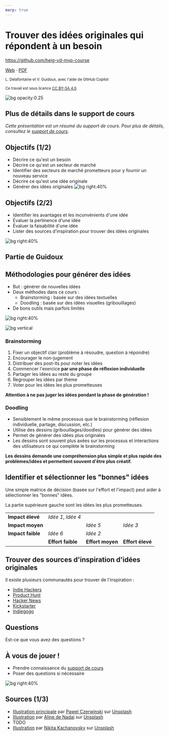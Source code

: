 ```yaml
---
marp: true
---
```


<!--
theme: gaia
size: 16:9
paginate: true
author: L. Delafontaine et V. Guidoux, avec l'aide de GitHub Copilot
title: HEIG-VD MVP Course - Trouver des idées originales qui répondent à un besoin
description: Trouver des idées originales qui répondent à un besoin pour le cours MVP à la HEIG-VD, Suisse
url: https://heig-vd-mvp-course.github.io/heig-vd-mvp-course/03-cours-trouver-des-idees-originales-qui-repondent-a-un-besoin/01-presentation/index.html
header: "**Trouver des idées originales qui répondent à un besoin**"
footer: "**HEIG-VD** - MVP Course 2024-2025 - CC BY-SA 4.0"
style: |
    :root {
        --color-background: #fff;
        --color-foreground: #333;
        --color-highlight: #f96;
        --color-dimmed: #888;
        --color-headings: #7d8ca3;
    }
    blockquote {
        font-style: italic;
    }
    table {
        width: 100%;
    }
    h1, h2, h3, h4, h5, h6 {
        color: var(--color-headings);
    }
    h2, h3, h4, h5, h6 {
        font-size: 1.5rem;
    }
    h1 a:link, h2 a:link, h3 a:link, h4 a:link, h5 a:link, h6 a:link {
        text-decoration: none;
    }
    section:not(.lead) > p, blockquote {
        text-align: justify;
    }
    section:has(h1) {
        padding: 50px;
    }
    section:has(h1) > header {
        display: none;
    }
    section > header {
        font-size: 50%;
    }
headingDivider: 6
-->

# Trouver des idées originales qui répondent à un besoin

<!--
_class: lead
_paginate: false
-->

<https://github.com/heig-vd-mvp-course>

[Web][web] · [PDF][pdf]

<small>L. Delafontaine et V. Guidoux, avec l'aide de GitHub Copilot</small>

<small>Ce travail est sous licence [CC BY-SA 4.0][license].</small>

![bg opacity:0.25][illustration-principale]

## Plus de détails dans le support de cours

<!-- _class: lead -->

_Cette présentation est un résumé du support de cours. Pour plus de détails,
consultez le [support de cours][course-material]._

## Objectifs (1/2)

- Décrire ce qu'est un besoin
- Décrire ce qu'est un secteur de marché
- Identifier des secteurs de marché prometteurs pour y fournir un nouveau
  service
- Décrire ce qu'est une idée originale
- Générer des idées originales ![bg right:40%][illustration-objectifs]

## Objectifs (2/2)

- Identifier les avantages et les inconvénients d'une idée
- Évaluer la pertinence d'une idée
- Évaluer la faisabilité d'une idée
- Lister des sources d'inspiration pour trouver des idées originales

![bg right:40%][illustration-objectifs]

## Partie de Guidoux

## Méthodologies pour générer des idées

- But : générer de nouvelles idées
- Deux méthodes dans ce cours :
  - Brainstorming : basée sur des idées textuelles
  - Doodling : basée sur des idées visuelles (gribouillages)
- De bons outils mais parfois limités

![bg right:40%][illustration-methodologies-generer-des-idees-1]

![bg vertical][illustration-methodologies-generer-des-idees-2]

### Brainstorming

1. Fixer un objectif clair (problème à résoudre, question à répondre)
2. Encourager le non-jugement
3. Distribuer des post-its pour noter les idées
4. Commencer l'exercice **par une phase de réflexion individuelle**
5. Partager les idées au reste du groupe
6. Regrouper les idées par thème
7. Voter pour les idées les plus prometteuses

**Attention à ne pas juger les idées pendant la phase de génération !**

### Doodling

- Sensiblement le même processus que le brainstorming (réflexion individuelle,
  partage, discussion, etc.)
- Utilise des dessins (gribouillages/doodles) pour générer des idées
- Permet de générer des idées plus originales
- Les dessins sont souvent plus axées sur les processus et interactions des
  utilisateurs ce qui complète le brainstorming

**Les dessins demande une compréhension plus simple et plus rapide des
problèmes/idées et permettent souvent d'être plus créatif.**

## Identifier et sélectionner les "bonnes" idées

Une simple matrice de décision (basée sur l'effort et l'impact) peut aider à
sélectionner les "bonnes" idées.

La partie supérieure gauche sont les idées les plus prometteuses.

|                   |                    |                  |                  |
| :---------------- | :----------------- | :--------------- | :--------------- |
| **Impact élevé**  | _Idée 1_, _Idée 4_ |                  |                  |
| **Impact moyen**  |                    | _Idée 5_         | _Idée 3_         |
| **Impact faible** | _Idée 6_           | _Idée 2_         |                  |
|                   | **Effort faible**  | **Effort moyen** | **Effort élevé** |

## Trouver des sources d'inspiration d'idées originales

Il existe plusieurs communautés pour trouver de l'inspiration :

- [Indie Hackers](https://www.indiehackers.com/)
- [Product Hunt](https://www.producthunt.com/)
- [Hacker News](https://news.ycombinator.com/)
- [Kickstarter](https://www.kickstarter.com/)
- [Indiegogo](https://www.indiegogo.com/)

## Questions

<!-- _class: lead -->

Est-ce que vous avez des questions ?

## À vous de jouer !

- Prendre connaissance du [support de cours][course-material]
- Poser des questions si nécessaire

![bg right:40%][illustration-a-vous-de-jouer]

## Sources (1/3)

- [Illustration principale][illustration-principale] par
  [Pawel Czerwinski](https://unsplash.com/@pawel_czerwinski) sur
  [Unsplash](https://unsplash.com/photos/blue-and-orange-abstract-painting-yn97LNy0bao)
- [Illustration][illustration-objectifs] par
  [Aline de Nadai](https://unsplash.com/@alinedenadai) sur
  [Unsplash](https://unsplash.com/photos/j6brni7fpvs)
- TODO
- [Illustration][illustration-a-vous-de-jouer] par
  [Nikita Kachanovsky](https://unsplash.com/@nkachanovskyyy) sur
  [Unsplash](https://unsplash.com/photos/white-sony-ps4-dualshock-controller-over-persons-palm-FJFPuE1MAOM)

<!-- URLs -->

[web]:
	https://heig-vd-mvp-course.github.io/heig-vd-mvp-course/03-cours-trouver-des-idees-originales-qui-repondent-a-un-besoin/01-presentation/
[pdf]:
	https://heig-vd-mvp-course.github.io/heig-vd-mvp-course/03-cours-trouver-des-idees-originales-qui-repondent-a-un-besoin/01-presentation/03-cours-trouver-des-idees-originales-qui-repondent-a-un-besoin-presentation.pdf
[course-material]:
	https://github.com/heig-vd-mvp-course/heig-vd-mvp-course/blob/main/03-cours-trouver-des-idees-originales-qui-repondent-a-un-besoin/02-support-de-cours/README.md
[license]:
	https://github.com/heig-vd-mvp-course/heig-vd-mvp-course/blob/main/LICENSE.md

<!-- Illustrations -->

[illustration-principale]:
	https://images.unsplash.com/photo-1553949345-eb786bb3f7ba?fit=crop&h=720
[illustration-objectifs]:
	https://images.unsplash.com/photo-1516389573391-5620a0263801?fit=crop&h=720
[illustration-a-vous-de-jouer]:
	https://images.unsplash.com/photo-1509198397868-475647b2a1e5?fit=crop&h=720
[illustration-methodologies-generer-des-idees-1]:
	https://images.unsplash.com/photo-1552664688-cf412ec27db2?fit=crop&h=720
[illustration-methodologies-generer-des-idees-2]:
	https://images.unsplash.com/photo-1623116135497-a90bdc0ddca9?fit=crop&h=720
